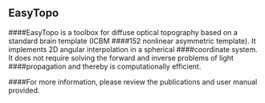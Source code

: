 ## EasyTopo

####EasyTopo is a toolbox for diffuse optical topography based on a standard brain template (ICBM 
####152 nonlinear asymmetric template). It implements 2D angular interpolation in a spherical 
####coordinate system. It does not require solving the forward and inverse problems of light 
####propagation and thereby is computationally efficient.

####For more information, please review the publications and user manual provided. 
